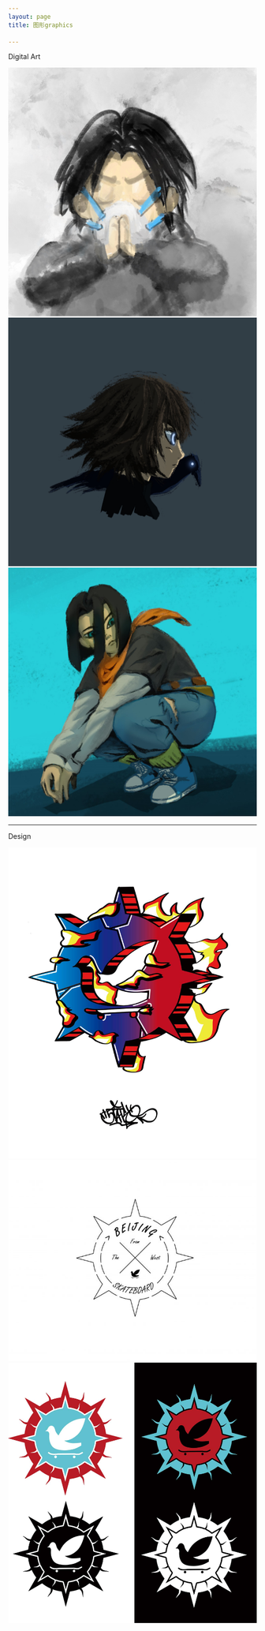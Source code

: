```yaml
---
layout: page
title: 图形graphics

---
```


Digital Art

![about](/images/pages/graphics/kid.jpg)
![about](/images/pages/graphics/2.jpg)
![about](/images/pages/graphics/dbz17.jpg)

---

Design

![about](/images/pages/graphics/wotb.jpg)
![about](/images/pages/graphics/16_1.jpg)
![about](/images/pages/graphics/18_1.jpg)
